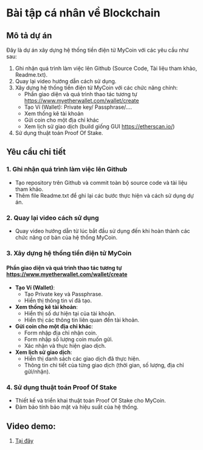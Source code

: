 # Bài tập cá nhân về Blockchain

## Mô tả dự án

Đây là dự án xây dựng hệ thống tiền điện tử MyCoin với các yêu cầu như sau:
1. Ghi nhận quá trình làm việc lên Github (Source Code, Tài liệu tham khảo, Readme.txt).
2. Quay lại video hướng dẫn cách sử dụng.
3. Xây dựng hệ thống tiền điện tử MyCoin với các chức năng chính:
   - Phần giao diện và quá trình thao tác tương tự https://www.myetherwallet.com/wallet/create
   - Tạo Ví (Wallet): Private key/ Passphrase/....
   - Xem thống kê tài khoản
   - Gửi coin cho một địa chỉ khác
   - Xem lịch sử giao dịch (build giống GUI https://etherscan.io/)
4. Sử dụng thuật toán Proof Of Stake.

## Yêu cầu chi tiết

### 1. Ghi nhận quá trình làm việc lên Github
- Tạo repository trên Github và commit toàn bộ source code và tài liệu tham khảo.
- Thêm file Readme.txt để ghi lại các bước thực hiện và cách sử dụng dự án.

### 2. Quay lại video cách sử dụng
- Quay video hướng dẫn từ lúc bắt đầu sử dụng đến khi hoàn thành các chức năng cơ bản của hệ thống MyCoin.

### 3. Xây dựng hệ thống tiền điện tử MyCoin

#### Phần giao diện và quá trình thao tác tương tự https://www.myetherwallet.com/wallet/create
- **Tạo Ví (Wallet)**: 
  - Tạo Private key và Passphrase.
  - Hiển thị thông tin ví đã tạo.
- **Xem thống kê tài khoản**: 
  - Hiển thị số dư hiện tại của tài khoản.
  - Hiển thị các thông tin liên quan đến tài khoản.
- **Gửi coin cho một địa chỉ khác**: 
  - Form nhập địa chỉ nhận coin.
  - Form nhập số lượng coin muốn gửi.
  - Xác nhận và thực hiện giao dịch.
- **Xem lịch sử giao dịch**: 
  - Hiển thị danh sách các giao dịch đã thực hiện.
  - Thông tin chi tiết của từng giao dịch (thời gian, số lượng, địa chỉ gửi/nhận).

### 4. Sử dụng thuật toán Proof Of Stake
- Thiết kế và triển khai thuật toán Proof Of Stake cho MyCoin.
- Đảm bảo tính bảo mật và hiệu suất của hệ thống.


## Video demo: 
1. [Tại đây](https://youtu.be/7SmvikLQIlg)